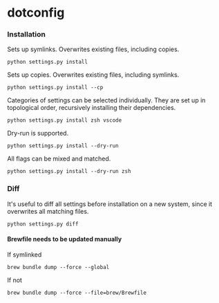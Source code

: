 # dotconfig

### Installation

Sets up symlinks. Overwrites existing files, including copies.

    python settings.py install

Sets up copies. Overwrites existing files, including symlinks.

    python settings.py install --cp

Categories of settings can be selected individually.
They are set up in topological order, recursively installing their dependencies.

    python settings.py install zsh vscode

Dry-run is supported.

    python settings.py install --dry-run

All flags can be mixed and matched.

    python settings.py install --dry-run zsh


### Diff

It's useful to diff all settings before installation on a new system,
since it overwrites all matching files.

    python settings.py diff


#### Brewfile needs to be updated manually

If symlinked

    brew bundle dump --force --global

If not

    brew bundle dump --force --file=brew/Brewfile
